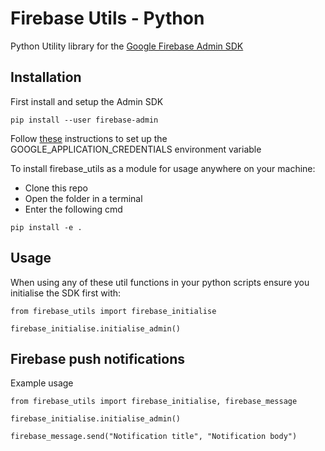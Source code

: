 # Firebase Utils - Python

Python Utility library for the [Google Firebase Admin SDK](https://firebase.google.com/docs/admin/setup)

## Installation

First install and setup the Admin SDK

```
pip install --user firebase-admin
```

Follow [these](https://firebase.google.com/docs/admin/setup) instructions to set up the GOOGLE_APPLICATION_CREDENTIALS environment variable 

To install firebase_utils as a module for usage anywhere on your machine:
- Clone this repo
- Open the folder in a terminal
- Enter the following cmd

```
pip install -e .
```

## Usage

When using any of these util functions in your python scripts ensure you initialise the SDK first with:

```
from firebase_utils import firebase_initialise

firebase_initialise.initialise_admin()
```

## Firebase push notifications

Example usage

```
from firebase_utils import firebase_initialise, firebase_message

firebase_initialise.initialise_admin()

firebase_message.send("Notification title", "Notification body")
```